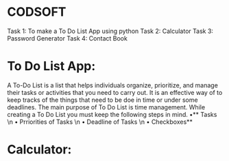 # CODSOFT
Task 1: To make a To Do List App using python
Task 2: Calculator 
Task 3: Password Generator 
Task 4: Contact Book 
# To Do List App:
A To-Do List is a list that helps individuals organize, prioritize, and manage their tasks or activities that you need to carry out.
It is an effective way of to keep tracks of the things that need to be doe in time or under some deadlines.
The main purpose of To Do List is time management. While creating a To Do List you must keep the following steps in mind.
•**	Tasks \n 
•	Prriorities of Tasks \n 
•	Deadline of Tasks \n
•	Checkboxes**
# Calculator:


